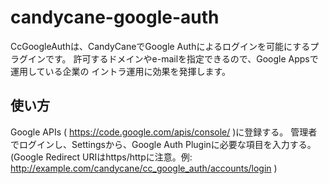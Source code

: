 # candycane-google-auth

CcGoogleAuthは、CandyCaneでGoogle Authによるログインを可能にするプラグインです。
許可するドメインやe-mailを指定できるので、Google Appsで運用している企業の
イントラ運用に効果を発揮します。

## 使い方
Google APIs ( https://code.google.com/apis/console/ )に登録する。
管理者でログインし、Settingsから、Google Auth Pluginに必要な項目を入力する。
(Google Redirect URIはhttps/httpに注意。例: http://example.com/candycane/cc_google_auth/accounts/login )

